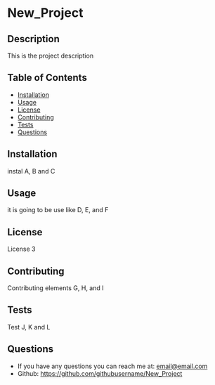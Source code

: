 # New_Project
  
  ## Description
  This is the project description
  
  ## Table of Contents
  * [Installation](#installation)
  * [Usage](#usage)
  * [License](#license)
  * [Contributing](#contributing)
  * [Tests](#tests)
  * [Questions](#questions)
  ## Installation
  instal A, B and C
  ## Usage
  it is going to be use like D, E, and F
  ## License
  License 3
  ## Contributing
  Contributing elements G, H, and I
  ## Tests 
  Test J, K and L
  ## Questions
  * If you have any questions you can reach me at: email@email.com
  * Github: https://github.com/githubusername/New_Project